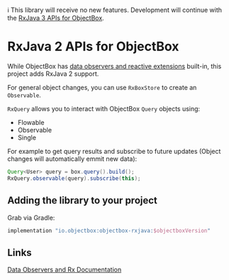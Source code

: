 :information_source: This library will receive no new features.
Development will continue with the [RxJava 3 APIs for ObjectBox](/objectbox-rxjava3).

RxJava 2 APIs for ObjectBox
===========================
While ObjectBox has [data observers and reactive extensions](https://docs.objectbox.io/data-observers-and-rx) built-in,
this project adds RxJava 2 support.  

For general object changes, you can use `RxBoxStore` to create an `Observable`.

`RxQuery` allows you to interact with ObjectBox `Query` objects using:
 * Flowable
 * Observable
 * Single

For example to get query results and subscribe to future updates (Object changes will automatically emmit new data):

```java
Query<User> query = box.query().build();
RxQuery.observable(query).subscribe(this);
```
    
Adding the library to your project
-----------------
Grab via Gradle:
```gradle
implementation "io.objectbox:objectbox-rxjava:$objectboxVersion"
```

Links
-----
[Data Observers and Rx Documentation](https://docs.objectbox.io/data-observers-and-rx)
